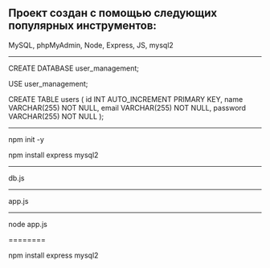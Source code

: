 ## Проект создан с помощью следующих популярных инструментов:

MySQL, phpMyAdmin, Node, Express, JS, mysql2

--------

CREATE DATABASE user_management;

USE user_management;

CREATE TABLE users (
    id INT AUTO_INCREMENT PRIMARY KEY,
    name VARCHAR(255) NOT NULL,
    email VARCHAR(255) NOT NULL,
    password VARCHAR(255) NOT NULL
);

--------

npm init -y

npm install express mysql2

--------

db.js

--------

app.js

--------

node app.js

========

npm install express mysql2
